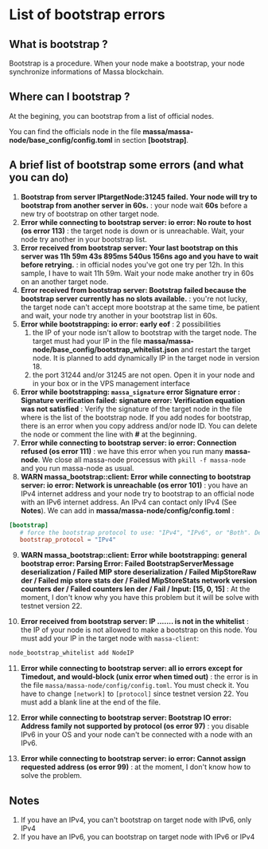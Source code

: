 # List of bootstrap errors
## What is bootstrap ?
Bootstrap is a procedure. When your node make a bootstrap, your node synchronize informations of Massa blockchain.

## Where can I bootstrap ?
At the begining, you can bootstrap from a list of official nodes.

You can find the officials node in the file **massa/massa-node/base_config/config.toml** in section **[bootstrap]**.

## A brief list of bootstrap some errors (and what you can do)
1. **Bootstrap from server IPtargetNode:31245 failed. Your node will try to bootstrap from another server in 60s.** : your node wait **60s** before a new try of bootstrap on other target node.
2. **Error while connecting to bootstrap server: io error: No route to host (os error 113)** : the target node is down or is unreachable. Wait, your node try another in your bootstrap list.
3. **Error received from bootstrap server: Your last bootstrap on this server was 11h 59m 43s 895ms 540us 156ns ago and you have to wait before retrying.** : in official nodes you've got one try per 12h. In this sample, I have to wait 11h 59m. Wait your node make another try in 60s on an another target node.
4. **Error received from bootstrap server: Bootstrap failed because the bootstrap server currently has no slots available.** : you're not lucky, the target node can't accept more bootstrap at the same time, be patient and wait, your node try another in your bootstrap list in 60s.
5. **Error while bootstrapping: io error: early eof** : 2 possibilities
	1. the IP of your node isn't allow to bootstrap with the target node. The target must had your IP in the file **massa/massa-node/base_config/bootstrap_whitelist.json** and restart the target node. It is planned to add dynamically IP in the target node in version 18.
	2. the port 31244 and/or 31245 are not open. Open it in your node and in your box or in the VPS management interface
6. **Error while bootstrapping: `massa_signature` error Signature error : Signature verification failed: signature error: Verification equation was not satisfied** : Verify the signature of the target node in the file where is the list of the bootstrap node. If you add nodes for bootstrap, there is an error when you copy address and/or node ID. You can delete the node or comment the line with **#** at the beginning.
7. **Error while connecting to bootstrap server: io error: Connection refused (os error 111)** : we have this error when you run many **massa-node**. We close all massa-node processus with `pkill -f massa-node` and you run massa-node as usual.
8. **WARN massa_bootstrap::client: Error while connecting to bootstrap server: io error: Network is unreachable (os error 101)** : you have an IPv4 internet address and your node try to bootstrap to an official node with an IPv6 internet address. An IPv4 can contact only IPv4 (See **Notes**). We can add in **massa/massa-node/config/config.toml** :

 ```toml
[bootstrap]
    # force the bootstrap protocol to use: "IPv4", "IPv6", or "Both". Defaults to using both protocols.
    bootstrap_protocol = "IPv4"
 ```

9. **WARN massa_bootstrap::client: Error while bootstrapping: general bootstrap error: Parsing Error: Failed BootstrapServerMessage deserialization / Failed MIP store deserialization / Failed MipStoreRaw der / Failed mip store stats der / Failed MipStoreStats network version counters der / Failed counters len der / Fail / Input: [15, 0, 15]** : At the moment, I don't know why you have this problem but it will be solve with testnet version 22.

10. **Error received from bootstrap server: IP ....... is not in the whitelist** : the IP of your node is not allowed to make a bootstrap on this node. You must add your IP in the target node with `massa-client`:
```sh
node_bootstrap_whitelist add NodeIP
```

11. **Error while connecting to bootstrap server: all io errors except for Timedout, and would-block (unix error when timed out)** : the error is in the file `massa/massa-node/config/config.toml`. You must check it. You have to change `[network]` to `[protocol]` since testnet version 22. You must add a blank line at the end of the file.

12. **Error while connecting to bootstrap server: Bootstrap IO error: Address family not supported by protocol (os error 97)** : you disable IPv6 in your OS and your node can't be connected with a node with an IPv6.

13. **Error while connecting to bootstrap server: io error: Cannot assign requested address (os error 99)** : at the moment, I don't know how to solve the problem.

## Notes
1. If you have an IPv4, you can't bootstrap on target node with IPv6, only IPv4
2. If you have an IPv6, you can bootstrap on target node with IPv6 or IPv4

